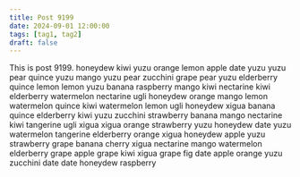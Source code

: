 ```yaml
---
title: Post 9199
date: 2024-09-01 12:00:00
tags: [tag1, tag2]
draft: false
---
```

This is post 9199.
honeydew
kiwi
yuzu
orange
lemon
apple
date
yuzu
yuzu
pear
quince
yuzu
mango
yuzu
pear
zucchini
grape
pear
yuzu
elderberry
quince
lemon
lemon
yuzu
banana
raspberry
mango
kiwi
nectarine
kiwi
elderberry
watermelon
nectarine
ugli
honeydew
orange
mango
lemon
watermelon
quince
kiwi
watermelon
lemon
ugli
honeydew
xigua
banana
quince
elderberry
kiwi
yuzu
zucchini
strawberry
banana
mango
nectarine
kiwi
tangerine
ugli
xigua
xigua
orange
strawberry
yuzu
honeydew
date
yuzu
watermelon
tangerine
elderberry
orange
xigua
honeydew
apple
yuzu
strawberry
grape
banana
cherry
xigua
nectarine
mango
watermelon
elderberry
grape
apple
grape
kiwi
xigua
grape
fig
date
apple
orange
yuzu
zucchini
date
date
honeydew
raspberry
